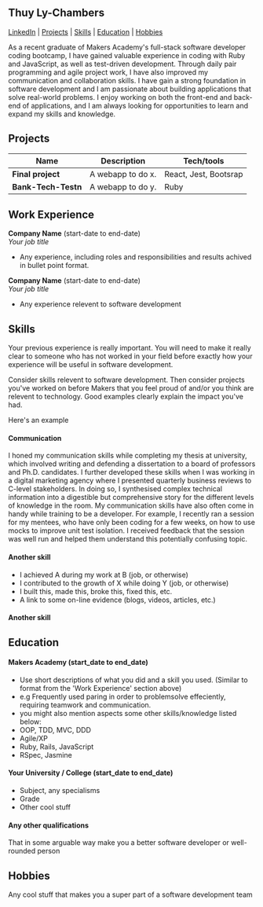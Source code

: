 ## Thuy Ly-Chambers

[LinkedIn](https://www.linkedin.com/in/thuy-l-2a3a13165/) | [Projects](CV#Projects) | [Skills](CV#Skills) | [Education](CV#Education) | [Hobbies](CV#Hobbies) 

As a recent graduate of Makers Academy's full-stack software developer coding bootcamp, I have gained valuable experience in coding with Ruby and JavaScript, as well as test-driven development. Through daily pair programming and agile project work, I have also improved my communication and collaboration skills. I have gain a strong foundation in software development and I am passionate about building applications that solve real-world problems. I enjoy working on both the front-end and back-end of applications, and I am always looking for opportunities to learn and expand my skills and knowledge.

## Projects

| Name                         | Description       | Tech/tools            |
| ---------------------------- | ----------------- | ----------------------|
| **Final project**            | A webapp to do x. | React, Jest, Bootsrap |
| **Bank-Tech-Testn**          | A webapp to do y. | Ruby                  |

## Work Experience

**Company Name** (start-date to end-date)  
_Your job title_

- Any experience, including roles and responsibilities and results achived in bullet point format.

**Company Name** (start-date to end-date)  
_Your job title_

- Any experience relevent to software development

## Skills

Your previous experience is really important. You will need to make it really clear to someone who has not worked in your field before exactly how your experience will be useful in software development.

Consider skills relevent to software development. Then consider projects you've worked on before Makers that you feel proud of and/or you think are relevent to technology. Good examples clearly explain the impact you've had. 


Here's an example

#### Communication
I honed my communication skills while completing my thesis at university, which involved writing and defending a dissertation to a board of professors and Ph.D. candidates. I further developed these skills when I was working in a digital marketing agency where I presented quarterly business reviews to C-level stakeholders. In doing so, I synthesised complex technical information into a digestible but comprehensive story for the different levels of knowledge in the room. My communication skills have also often come in handy while training to be a developer. For example, I recently ran a session for my mentees, who have only been coding for a few weeks, on how to use mocks to improve unit test isolation. I received feedback that the session was well run and helped them understand this potentially confusing topic.

#### Another skill

- I achieved A during my work at B (job, or otherwise)
- I contributed to the growth of X while doing Y (job, or otherwise)
- I built this, made this, broke this, fixed this, etc.
- A link to some on-line evidence (blogs, videos, articles, etc.)

#### Another skill


## Education

#### Makers Academy (start_date to end_date)
- Use short descriptions of what you did and a skill you used. (Similar to format from the 'Work Experience' section above)
- e.g Frequently used paring in order to problemsolve effeciently, requiring teamwork and communication.
- you might also mention aspects some other skills/knowledge listed below: 
- OOP, TDD, MVC, DDD
- Agile/XP
- Ruby, Rails, JavaScript
- RSpec, Jasmine

#### Your University / College (start_date to end_date)

- Subject, any specialisms
- Grade
- Other cool stuff

#### Any other qualifications

That in some arguable way make you a better software developer or well-rounded person

## Hobbies

Any cool stuff that makes you a super part of a software development team
